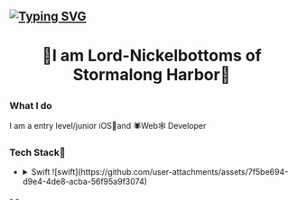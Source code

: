 ## [![Typing SVG](https://readme-typing-svg.demolab.com?font=Sixtyfour+Convergence&pause=1000&color=F7721D&center=true&width=600&lines=INSERT+COIN(S)+TO+CONTINUE;Lord-Nickelbottoms)](https://git.io/typing-svg)
# <p align="center">🍜I am Lord-Nickelbottoms of Stormalong Harbor🍫</p>

### What I do
I am a entry level/junior iOS📱and 🕷️Web🕸️ Developer

### Tech Stack🧳
- <details>
    <summary>Swift ![swift](https://github.com/user-attachments/assets/7f5be694-d9e4-4de8-acba-56f95a9f3074) </summary>
    UIKit and SwiftUI (1 year)
</details>
- 
- 
<!--
**Lord-Nickelbottoms/Lord-Nickelbottoms** is a ✨ _special_ ✨ repository because its `README.md` (this file) appears on your GitHub profile.

Here are some ideas to get you started:

- 🔭 I’m currently working on ...
- 🌱 I’m currently learning ...
- 👯 I’m looking to collaborate on ...
- 🤔 I’m looking for help with ...
- 💬 Ask me about ...
- 📫 How to reach me: ...
- 😄 Pronouns: ...
- ⚡ Fun fact: ...
-->
